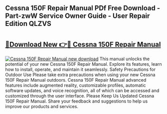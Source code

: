 ## Cessna 150F Repair Manual PDf Free Download - Part-zwW Service Owner Guide - User Repair Edition QLZVS

# <h2><a href="http://bc8386.oget.top/?id=Cessna+150F+Repair+Manual">🔗Download New 👉🔴 Cessna 150F Repair Manual</a></h2>

[![Cessna 150F Repair Manual new download](https://i.imgur.com/5g1atiW.png)](http://bc8386.oget.top/?id=Cessna+150F+Repair+Manual)
This manual unlocks the potential of your new Cessna 150F Repair Manual. Explore its features, learn how to install, operate, and maintain it seamlessly. Safety Precautions for Outdoor Use Please take extra precautions when using your new Cessna 150F Repair Manual outdoors. Cessna 150F Repair Manual advanced features include augmented reality, customizable profiles, automatic software updates, and voice recognition, all of which can be accessed and customized through the user interface. Please Keep Us Updated Cessna 150F Repair Manual. Share your feedback and suggestions to help us improve our products and services.
